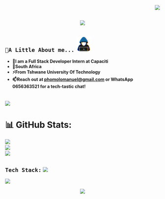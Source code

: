 <img align="right" src="https://visitor-badge.laobi.icu/badge?page_id=salesp07.salesp07" />
<h1 align="center">
    <img src="https://readme-typing-svg.herokuapp.com/?font=Righteous&size=35&center=true&vCenter=true&width=500&height=70&duration=4000&lines=Hi+There!+👋;+I'm+Phomolo+Phohu!;Welcome+To+My+GitHub" />
</h1>

<!--
**Phomolopp/Phomolopp** is a ✨ _special_ ✨ repository because its `README.md` (this file) appears on your GitHub profile.

Here are some ideas to get you started:

- 🔭 I’m currently working on ...
- 🌱 I’m currently learning ...
- 👯 I’m looking to collaborate on ...
- 🤔 I’m looking for help with ...
- 💬 Ask me about ...
- 📫 How to reach me: ...
- 😄 Pronouns: ...
- ⚡ Fun fact: ...
-->
## <b>`🌱A Little About me...`</b> <picture><img src = "https://github.com/0xAbdulKhalid/0xAbdulKhalid/raw/main/assets/mdImages/about_me.gif" width = 50px></picture>
- **🔭I am a  Full Stack Developer Intern at Capaciti**
- **🌱South Africa**
- **⚡From Tshwane University Of Technology**
- **📫Reach out at phomolomanuel@gmail.com or WhatsApp 0656363521 for a tech-tastic chat!**

#
![](https://img.freepik.com/premium-photo/3d-guy-sitting-laptop-generative-ai_384720-2624.jpg?w=826)



# 📊 GitHub Stats:
![](https://github-readme-stats.vercel.app/api?username=Phomolopp&theme=dark&hide_border=false&include_all_commits=false&count_private=false)<br/>
![](https://github-readme-streak-stats.herokuapp.com/?user=Phomolopp&theme=dark&hide_border=false)<br/>
![](https://github-readme-stats.vercel.app/api/top-langs/?username=Phomolopp&theme=dark&hide_border=false&include_all_commits=false&count_private=false&layout=compact)






## <b> `Tech Stack:`  </b><img src="https://media2.giphy.com/media/QssGEmpkyEOhBCb7e1/giphy.gif?cid=ecf05e47a0n3gi1bfqntqmob8g9aid1oyj2wr3ds3mg700bl&rid=giphy.gif" width ="30">
<p align="left">
  <a href="https://skillicons.dev">
    <img src="https://skillicons.dev/icons?i=python,js,java,react,html,css,mongodb,php,nodejs,django,mysql,docker,firebase,git,linux,networking,Kubernetes&perline=13" />
  </a>
</p>




<div id="header" align="center">
  <img src="https://media0.giphy.com/media/v1.Y2lkPTc5MGI3NjExazVoOWttb3U1c2JvcWYyODJ6ZTd5cHJiZzEzb2R5cXViMWhoMDczZCZlcD12MV9pbnRlcm5hbF9naWZfYnlfaWQmY3Q9Zw/CcwLAV11cALh3OuEJ5/giphy.gif" />
</div>
